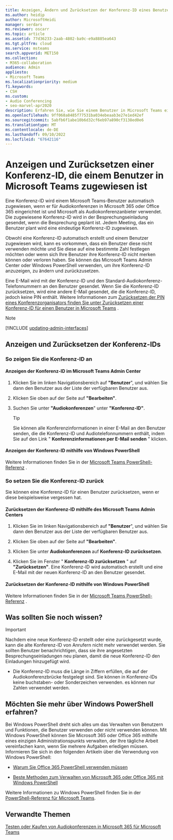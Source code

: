 ```yaml
---
title: Anzeigen, Ändern und Zurücksetzen der Konferenz-ID eines Benutzers
ms.author: heidip
author: MicrosoftHeidi
manager: serdars
ms.reviewer: oscarr
ms.topic: article
ms.assetid: 77d36233-2aab-4802-ba9c-e9a8885ea643
ms.tgt.pltfrm: cloud
ms.service: msteams
search.appverid: MET150
ms.collection:
- M365-collaboration
audience: Admin
appliesto:
- Microsoft Teams
ms.localizationpriority: medium
f1.keywords:
- CSH
ms.custom:
- Audio Conferencing
- seo-marvel-apr2020
description: Erfahren Sie, wie Sie einem Benutzer in Microsoft Teams eine Konferenz-ID zuweisen und wie die Konferenz-IDs-Parameter sein sollten.
ms.openlocfilehash: 9ff068a8485f77531ba034ebeaab3e27e1ed42ef
ms.sourcegitcommit: 5abfb6f1abe10b6d32cf6eb97a890cf3138ed0e6
ms.translationtype: MT
ms.contentlocale: de-DE
ms.lasthandoff: 09/10/2022
ms.locfileid: "67642116"
---
```

# <a name="view-and-reset-a-conference-id-assigned-to-a-user-in-microsoft-teams"></a>Anzeigen und Zurücksetzen einer Konferenz-ID, die einem Benutzer in Microsoft Teams zugewiesen ist

Eine Konferenz-ID wird einem Microsoft Teams-Benutzer automatisch zugewiesen, wenn er für Audiokonferenzen in Microsoft 365 oder Office 365 eingerichtet ist und Microsoft als Audiokonferenzanbieter verwendet. Die zugewiesene Konferenz-ID wird in der Besprechungseinladung gesendet, wenn die Besprechung geplant ist. Jedem Meeting, das ein Benutzer plant wird eine eindeutige Konferenz-ID zugewiesen.
  
Obwohl eine Konferenz-ID automatisch erstellt und einem Benutzer zugewiesen wird, kann es vorkommen, dass ein Benutzer diese nicht verwenden möchte und Sie diese auf eine bestimmte Zahl festlegen möchten oder wenn sich Ihre Benutzer ihre Konferenz-ID nicht merken können oder verloren haben. Sie können das Microsoft Teams Admin Center oder Windows PowerShell verwenden, um ihre Konferenz-ID anzuzeigen, zu ändern und zurückzusetzen.
  
Eine E-Mail wird mit der Konferenz-ID und den Standard-Audiokonferenz-Telefonnummern an den Benutzer gesendet. Wenn Sie die Konferenz-ID zurücksetzen, wird eine andere E-Mail gesendet, die die Konferenz-ID, jedoch keine PIN enthält. Weitere Informationen zum [Zurücksetzen der PIN eines Konferenzorganisators finden Sie unter Zurücksetzen einer Konferenz-ID für einen Benutzer in Microsoft Teams](reset-a-conference-id-for-a-user-in-teams.md) .

> [!NOTE]
> [!INCLUDE [updating-admin-interfaces](includes/updating-admin-interfaces.md)]
  
## <a name="view-and-reset-conference-ids"></a>Anzeigen und Zurücksetzen der Konferenz-IDs

### <a name="to-view-the-conference-id"></a>So zeigen Sie die Konferenz-ID an

#### <a name="view-the-conference-id-using-the-microsoft-teams-admin-center"></a>Anzeigen der Konferenz-ID im Microsoft Teams Admin Center

1. Klicken Sie im linken Navigationsbereich auf **"Benutzer**", und wählen Sie dann den Benutzer aus der Liste der verfügbaren Benutzer aus.

2. Klicken Sie oben auf der Seite auf **"Bearbeiten"**.

3. Suchen Sie unter **"Audiokonferenzen**" unter **"Konferenz-ID"**.

    > [!TIP]
    > Sie können alle Konferenzinformationen in einer E-Mail an den Benutzer senden, die die Konferenz-ID und Audiotelefonnummern enthält, indem Sie auf den Link " **Konferenzinformationen per E-Mail senden** " klicken.
  
#### <a name="view-the-conference-id-using-windows-powershell"></a>Anzeigen der Konferenz-ID mithilfe von Windows PowerShell

Weitere Informationen finden Sie in der [Microsoft Teams PowerShell-Referenz](/powershell/module/teams/?view=teams-ps) .

### <a name="to-reset-the-conference-id"></a>So setzen Sie die Konferenz-ID zurück

Sie können eine Konferenz-ID für einen Benutzer zurücksetzen, wenn er diese beispielsweise vergessen hat.
  
#### <a name="reset-the-conference-id-using-the-microsoft-teams-admin-center"></a>Zurücksetzen der Konferenz-ID mithilfe des Microsoft Teams Admin Centers

1. Klicken Sie im linken Navigationsbereich auf **"Benutzer**", und wählen Sie dann den Benutzer aus der Liste der verfügbaren Benutzer aus.

2. Klicken Sie oben auf der Seite auf **"Bearbeiten"**.

3. Klicken Sie unter **Audiokonferenzen** auf **Konferenz-ID zurücksetzen**.

4. Klicken Sie im Fenster " **Konferenz-ID zurücksetzen** " auf **"Zurücksetzen"**. Eine Konferenz-ID wird automatisch erstellt und eine E-Mail mit der neuen Konferenz-ID an den Benutzer gesendet.
  
#### <a name="reset-the-conference-id-using-windows-powershell"></a>Zurücksetzen der Konferenz-ID mithilfe von Windows PowerShell

Weitere Informationen finden Sie in der [Microsoft Teams PowerShell-Referenz](/powershell/module/teams/?view=teams-ps) .

## <a name="what-else-should-you-know"></a>Was sollten Sie noch wissen?

> [!IMPORTANT]
> Nachdem eine neue Konferenz-ID erstellt oder eine zurückgesetzt wurde, kann die alte Konferenz-ID von Anrufern nicht mehr verwendet werden. Sie sollten Benutzer benachrichtigen, dass sie ihre angesetzten Besprechungseinladungen neu planen, damit die neue Konferenz-ID den Einladungen hinzugefügt wird.

- Die Konferenz-ID muss die Länge in Ziffern erfüllen, die auf der Audiokonferenzbrücke festgelegt sind. Sie können in Konferenz-IDs keine buchstaben- oder Sonderzeichen verwenden. es können nur Zahlen verwendet werden.

## <a name="want-to-know-more-about-windows-powershell"></a>Möchten Sie mehr über Windows PowerShell erfahren?

Bei Windows PowerShell dreht sich alles um das Verwalten von Benutzern und Funktionen, die Benutzer verwenden oder nicht verwenden können. Mit Windows PowerShell können Sie Microsoft 365 oder Office 365 mithilfe eines einzigen Administrationspunkts verwalten, der Ihre tägliche Arbeit vereinfachen kann, wenn Sie mehrere Aufgaben erledigen müssen. Informieren Sie sich in den folgenden Artikeln über die Verwendung von Windows PowerShell:

- [Warum Sie Office 365 PowerShell verwenden müssen](/microsoft-365/enterprise/why-you-need-to-use-microsoft-365-powershell)

- [Beste Methoden zum Verwalten von Microsoft 365 oder Office 365 mit Windows PowerShell](/previous-versions//dn568025(v=technet.10))

Weitere Informationen zu Windows PowerShell finden Sie in der [PowerShell-Referenz für Microsoft Teams](/powershell/module/teams/?view=teams-ps).

## <a name="related-topics"></a>Verwandte Themen

[Testen oder Kaufen von Audiokonferenzen in Microsoft 365 für Microsoft Teams](try-or-purchase-audio-conferencing-in-office-365-for-teams.md)
